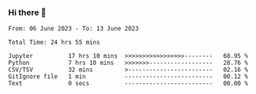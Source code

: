 ### Hi there 👋

<!--
**ututono/ututono** is a ✨ _special_ ✨ repository because its `README.md` (this file) appears on your GitHub profile.

Here are some ideas to get you started:

- 🔭 I’m currently working on ...
- 🌱 I’m currently learning ...
- 👯 I’m looking to collaborate on ...
- 🤔 I’m looking for help with ...
- 💬 Ask me about ...
- 📫 How to reach me: ...
- 😄 Pronouns: ...
- ⚡ Fun fact: ...
-->



<!--START_SECTION:waka-->

```text
From: 06 June 2023 - To: 13 June 2023

Total Time: 24 hrs 55 mins

Jupyter          17 hrs 10 mins  >>>>>>>>>>>>>>>>>--------   68.95 %
Python           7 hrs 10 mins   >>>>>>>------------------   28.76 %
CSV/TSV          32 mins         >------------------------   02.16 %
GitIgnore file   1 min           -------------------------   00.12 %
Text             0 secs          -------------------------   00.00 %
```

<!--END_SECTION:waka-->
